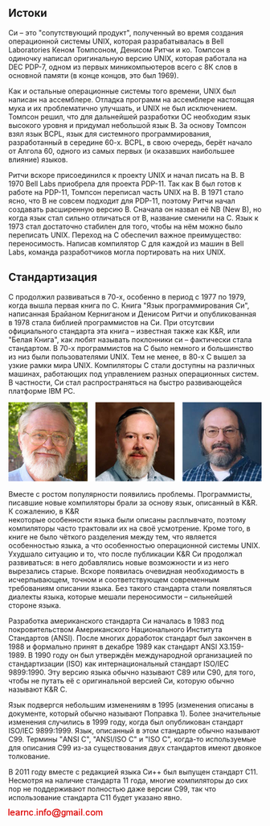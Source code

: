 ## Истоки

Си – это "сопутствующий продукт", полученный во время создания операционной системы UNIX, которая разрабатывалась в Bell Laboratories Кеном Томпсоном, Денисом Ритчи и ко. 
Томпсон в одиночку написал оригинальную версию UNIX, которая работала на DEC PDP-7, одном из первых миникомпьютеров всего с 8К слов в основной памяти (в конце концов, это был 1969).

Как и остальные операционные системы того времени, UNIX был написан на ассемблере. Отладка программ на ассемблере настоящая мука и их проблематично улучшать, и UNIX не был исключением. 
Томпсон решил, что для дальнейшей разработки ОС необходим язык высокого уровня и придумал небольшой язык B. За основу Томпсон взял язык BCPL, язык для системного программирования, разработанный в 
середине 60-х. BCPL, в свою очередь, берёт начало от Алгола 60, одного из самых первых (и оказавших наибольшее влияние) языков.

Ритчи вскоре присоединился к проекту UNIX и начал писать на B. В 1970 Bell Labs приобрела для проекта PDP-11. Так как B был готов к работе на PDP-11, Томпсон переписал часть UNIX на B. 
В 1971 стало ясно, что B не совсем подходит для PDP-11, поэтому Ритчи начал создавать расширенную версию B. Сначала он назвал её NB (New B), но когда язык стал сильно отличаться от 
B, название сменили на C. Язык к 1973 стал достаточно стабилен для того, чтобы на нём можно было переписать UNIX. Переход на C обеспечил важное преимущество: переносимость. 
Написав компилятор C для каждой из машин в Bell Labs, команда разработчиков могла портировать на них UNIX.

## Стандартизация

C продолжил развиваться в 70-х, особенно в период с 1977 по 1979, когда вышла первая книга по C. Книга "Язык программирования Си", написанная 
Брайаном Керниганом и Денисом Ритчи и опубликованная в 1978 стала библией программистов на Си. При отсутсвии официального стандарта эта книга – известная также как K&R, или "Белая 
Книга", как любят называть поклонники си – фактически стала стандартом.
В 70-х программистов на C было немного и большинство из низ были пользователями UNIX. Тем не менее, в 80-х C вышел за узкие рамки мира UNIX. Компиляторы C стали доступны на 
различных машинах, работающих под управлением разных операционных систем. В частности, Си стал распространяться на быстро развивающейся платформе IBM PC.

![c_history_tompson_ritchie_kernighan.jpg](../images/c_history_tompson_ritchie_kernighan.jpg)

Вместе с ростом популярности появились проблемы. Программисты, писавшие новые компиляторы брали за основу язык, описанный в K&R. К сожалению, в K&R  
некоторые особенности языка были описаны расплывчато, поэтому компиляторы часто трактовали их на своё усмотрение. Кроме того, в книге не было чёткого разделения между тем, 
что является особенностью языка, а что особенностью операционной системы UNIX. Ухудшало ситуацию и то, что после публикации K&R Си продолжал развиваться: в него добавлялись 
новые возможности и из него вырезались старые. Вскоре появилась очевидная необходимость в исчерпывающем, точном и соответствующем современным требованиям описании языка. Без 
такого стандарта стали появляться диалекты языка, которые мешали переносимости – сильнейшей стороне языка.

Разработка американского стандарта Си началась в 1983 под покровительством Американского Национального Института Стандартов (ANSI). После многих доработок стандарт был закончен 
в 1988 и формально принят в декабре 1989 как стандарт ANSI X3.159-1989. В 1990 году он был утверждён международной организацией по стандартизации (ISO) как интернациональный 
стандарт ISO/IEC 9899:1990. Эту версию языка обычно называют C89 или C90, для того, чтобы не путать её с оригинальной версией Си, которую обычно называют K&R C.

Язык подвергся небольшим изменениям в 1995 (изменения описаны в документе, который обычно называют Поправка 1).  Более значительные изменения случились в 1999 году, 
когда был опубликован стандарт ISO/IEC 9899:1999. Язык, описанный в этом стандарте обычно называют C99. Термины "ANSI C", "ANSI/ISO C" и "ISO C", когда-то используемые для описания 
C99 из-за существования двух стандартов имеют двоякое толкование.

В 2011 году вместе с редакцией языка Си++ был выпущен стандарт C11. Несмотря на наличие стандарта 11 года, многие компиляторы до сих пор не поддерживают полностью даже версии C99, 
так что использование стандарта С11 будет указано явно.

![mail.png](../images/mail.png)

